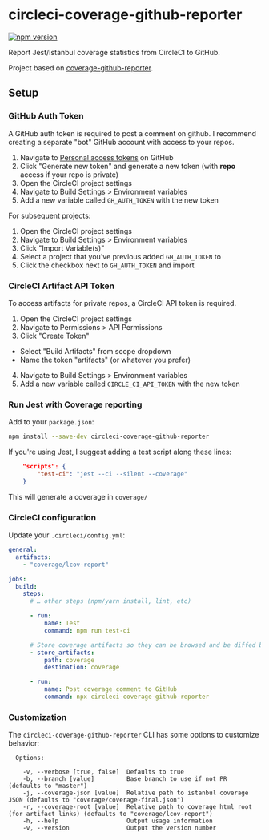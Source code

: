 # circleci-coverage-github-reporter

[![npm version](https://badge.fury.io/js/%40godaddy-wordpress%2Fcircleci-coverage-github-reporter.svg)](https://badge.fury.io/js/%40godaddy-wordpress%2Fcircleci-coverage-github-reporter)

Report Jest/Istanbul coverage statistics from CircleCI to GitHub.

Project based on [coverage-github-reporter](https://github.com/vivlabs/coverage-github-reporter).

## Setup

### GitHub Auth Token

A GitHub auth token is required to post a comment on github. I recommend creating a separate "bot" GitHub account with
access to your repos.

1. Navigate to [Personal access tokens](https://github.com/settings/tokens) on GitHub
2. Click "Generate new token" and generate a new token (with **repo** access if your repo is private)
3. Open the CircleCI project settings
4. Navigate to Build Settings > Environment variables
5. Add a new variable called `GH_AUTH_TOKEN` with the new token

For subsequent projects:

1. Open the CircleCI project settings
2. Navigate to Build Settings > Environment variables
3. Click "Import Variable(s)"
4. Select a project that you've previous added `GH_AUTH_TOKEN` to
5. Click the checkbox next to `GH_AUTH_TOKEN` and import

### CircleCI Artifact API Token

To access artifacts for private repos, a CircleCI API token is required.

1. Open the CircleCI project settings
2. Navigate to Permissions > API Permissions
3. Click "Create Token"

- Select "Build Artifacts" from scope dropdown
- Name the token "artifacts" (or whatever you prefer)

4. Navigate to Build Settings > Environment variables
5. Add a new variable called `CIRCLE_CI_API_TOKEN` with the new token

### Run Jest with Coverage reporting

Add to your `package.json`:

```bash
npm install --save-dev circleci-coverage-github-reporter
```

If you're using Jest, I suggest adding a test script along these lines:

```json
    "scripts": {
        "test-ci": "jest --ci --silent --coverage"
    }
```

This will generate a coverage in `coverage/`

### CircleCI configuration

Update your `.circleci/config.yml`:

```yml
general:
  artifacts:
    - "coverage/lcov-report"

jobs:
  build:
    steps:
      # … other steps (npm/yarn install, lint, etc)

      - run:
          name: Test
          command: npm run test-ci

      # Store coverage artifacts so they can be browsed and be diffed by other builds
      - store_artifacts:
          path: coverage
          destination: coverage

      - run:
          name: Post coverage comment to GitHub
          command: npx circleci-coverage-github-reporter
```

### Customization

The `circleci-coverage-github-reporter` CLI has some options to customize behavior:

```
  Options:

    -v, --verbose [true, false]  Defaults to true
    -b, --branch [value]         Base branch to use if not PR (defaults to "master")
    -j, --coverage-json [value]  Relative path to istanbul coverage JSON (defaults to "coverage/coverage-final.json")
    -r, --coverage-root [value]  Relative path to coverage html root (for artifact links) (defaults to "coverage/lcov-report")
    -h, --help                   Output usage information
    -v, --version                Output the version number
```
